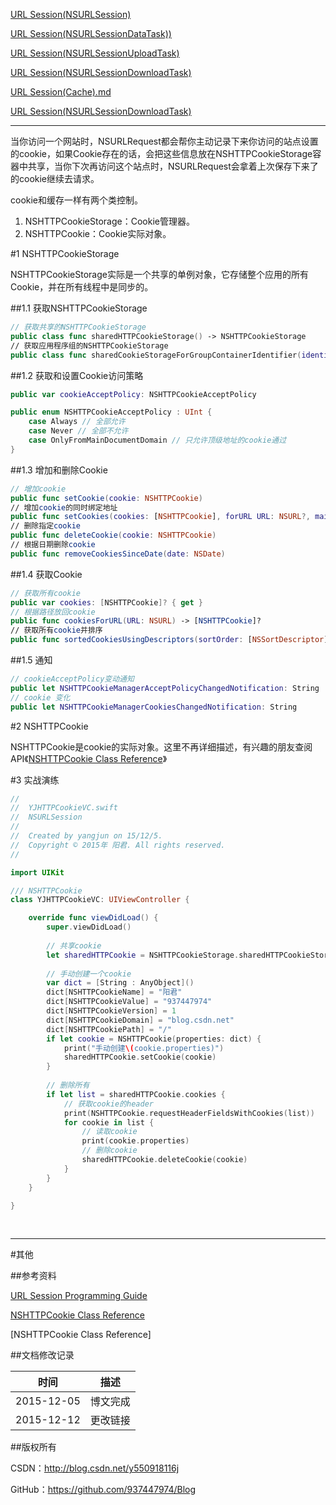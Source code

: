 [URL Session(NSURLSession)](https://github.com/937447974/Blog/blob/master/IOS/Core%20Services%20Layer/Foundation/URL%20Session(NSURLSession).md)

[URL Session(NSURLSessionDataTask))](https://github.com/937447974/Blog/blob/master/IOS/Core%20Services%20Layer/Foundation/URL%20Session(NSURLSessionDataTask).md)

[URL Session(NSURLSessionUploadTask)](https://github.com/937447974/Blog/blob/master/IOS/Core%20Services%20Layer/Foundation/URL%20Session(NSURLSessionUploadTask).md)

[URL Session(NSURLSessionDownloadTask)](https://github.com/937447974/Blog/blob/master/IOS/Core%20Services%20Layer/Foundation/URL%20Session(NSURLSessionDownloadTask).md)

[URL Session(Cache).md](https://github.com/937447974/Blog/blob/master/IOS/Core%20Services%20Layer/Foundation/URL%20Session(Cache).md)

[URL Session(NSURLSessionDownloadTask)](https://github.com/937447974/Blog/blob/master/IOS/Core%20Services%20Layer/Foundation/URL%20Session(Cookie).md)

----

当你访问一个网站时，NSURLRequest都会帮你主动记录下来你访问的站点设置的cookie，如果Cookie存在的话，会把这些信息放在NSHTTPCookieStorage容器中共享，当你下次再访问这个站点时，NSURLRequest会拿着上次保存下来了的cookie继续去请求。

cookie和缓存一样有两个类控制。

1. NSHTTPCookieStorage：Cookie管理器。
2. NSHTTPCookie：Cookie实际对象。

#1 NSHTTPCookieStorage

NSHTTPCookieStorage实际是一个共享的单例对象，它存储整个应用的所有Cookie，并在所有线程中是同步的。

##1.1 获取NSHTTPCookieStorage

```swift
// 获取共享的NSHTTPCookieStorage
public class func sharedHTTPCookieStorage() -> NSHTTPCookieStorage
// 获取应用程序组的NSHTTPCookieStorage
public class func sharedCookieStorageForGroupContainerIdentifier(identifier: String) -> NSHTTPCookieStorage
```

##1.2 获取和设置Cookie访问策略

```swift
public var cookieAcceptPolicy: NSHTTPCookieAcceptPolicy

public enum NSHTTPCookieAcceptPolicy : UInt {
    case Always // 全部允许
    case Never // 全部不允许
    case OnlyFromMainDocumentDomain // 只允许顶级地址的cookie通过
}
```

##1.3 增加和删除Cookie

```swift
// 增加cookie
public func setCookie(cookie: NSHTTPCookie)
// 增加cookie的同时绑定地址
public func setCookies(cookies: [NSHTTPCookie], forURL URL: NSURL?, mainDocumentURL: NSURL?)
// 删除指定cookie
public func deleteCookie(cookie: NSHTTPCookie)
// 根据日期删除cookie
public func removeCookiesSinceDate(date: NSDate)
```

##1.4 获取Cookie

```swift
// 获取所有cookie
public var cookies: [NSHTTPCookie]? { get }
// 根据路径放回cookie
public func cookiesForURL(URL: NSURL) -> [NSHTTPCookie]?
// 获取所有cookie并排序
public func sortedCookiesUsingDescriptors(sortOrder: [NSSortDescriptor]) -> [NSHTTPCookie]
```

##1.5 通知

```swift
// cookieAcceptPolicy变动通知
public let NSHTTPCookieManagerAcceptPolicyChangedNotification: String
// cookie 变化
public let NSHTTPCookieManagerCookiesChangedNotification: String
```

#2 NSHTTPCookie

NSHTTPCookie是cookie的实际对象。这里不再详细描述，有兴趣的朋友查阅API《[NSHTTPCookie Class Reference](https://developer.apple.com/library/ios/documentation/Cocoa/Reference/Foundation/Classes/NSHTTPCookie_Class/index.html)》

#3 实战演练

```swift
//
//  YJHTTPCookieVC.swift
//  NSURLSession
//
//  Created by yangjun on 15/12/5.
//  Copyright © 2015年 阳君. All rights reserved.
//

import UIKit

/// NSHTTPCookie
class YJHTTPCookieVC: UIViewController {

    override func viewDidLoad() {
        super.viewDidLoad()
        
        // 共享cookie
        let sharedHTTPCookie = NSHTTPCookieStorage.sharedHTTPCookieStorage()
        
        // 手动创建一个cookie
        var dict = [String : AnyObject]()
        dict[NSHTTPCookieName] = "阳君"
        dict[NSHTTPCookieValue] = "937447974"
        dict[NSHTTPCookieVersion] = 1
        dict[NSHTTPCookieDomain] = "blog.csdn.net"
        dict[NSHTTPCookiePath] = "/"
        if let cookie = NSHTTPCookie(properties: dict) {
            print("手动创建\(cookie.properties)")
            sharedHTTPCookie.setCookie(cookie)
        }
        
        // 删除所有
        if let list = sharedHTTPCookie.cookies {
            // 获取cookie的header
            print(NSHTTPCookie.requestHeaderFieldsWithCookies(list))
            for cookie in list {
                // 读取cookie
                print(cookie.properties)
                // 删除cookie
                sharedHTTPCookie.deleteCookie(cookie)
            }
        }
    }

}
```

&#160;

----------

#其他

##参考资料

[URL Session Programming Guide](https://developer.apple.com/library/ios/documentation/Cocoa/Conceptual/URLLoadingSystem/URLLoadingSystem.html)

[NSHTTPCookie Class Reference](https://developer.apple.com/library/ios/documentation/Cocoa/Reference/Foundation/Classes/NSHTTPCookie_Class/index.html)

[NSHTTPCookie Class Reference]

##文档修改记录

| 时间 | 描述 |
| ---- | ---- |
| 2015-12-05 | 博文完成 |
| 2015-12-12 | 更改链接 |

##版权所有

CSDN：http://blog.csdn.net/y550918116j

GitHub：https://github.com/937447974/Blog